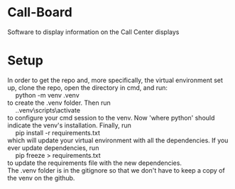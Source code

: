 # Call-Board
Software to display information on the Call Center displays

# Setup
In order to get the repo and, more specifically, the virtual environment set up, clone the repo, open the directory in cmd, and run:  
&emsp; python -m venv .venv  
to create the .venv folder. Then run  
&emsp; .\.venv\scripts\activate  
to configure your cmd session to the venv. Now 'where python' should indicate the venv's installation. Finally, run  
&emsp; pip install -r requirements.txt  
which will update your virtual environment with all the dependencies. If you ever update dependencies, run  
&emsp; pip freeze > requirements.txt  
to update the requirements file with the new dependencies.  
The .venv folder is in the gitignore so that we don't have to keep a copy of the venv on the github.